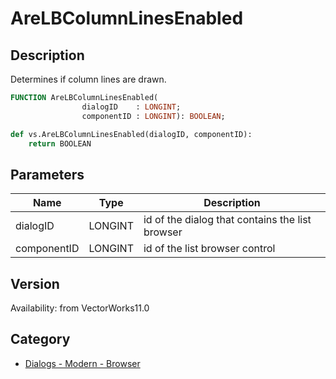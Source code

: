 # AreLBColumnLinesEnabled

## Description
Determines if column lines are drawn.

```pascal
FUNCTION AreLBColumnLinesEnabled(
				dialogID    : LONGINT;
				componentID : LONGINT): BOOLEAN;
```

```python
def vs.AreLBColumnLinesEnabled(dialogID, componentID):
    return BOOLEAN
```

## Parameters
|Name|Type|Description|
|---|---|---|
|dialogID|LONGINT|id of the dialog that contains the list browser|
|componentID|LONGINT|id of the list browser control|

## Version
Availability: from VectorWorks11.0

## Category
* [Dialogs - Modern - Browser](../Categories/Dialogs%20-%20Modern%20-%20Browser.md)
